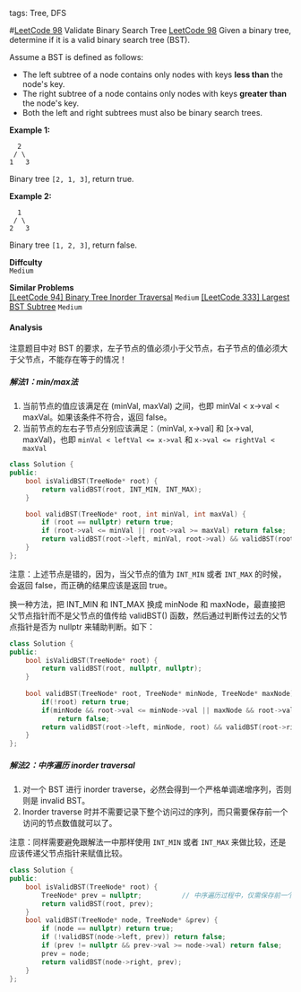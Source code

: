 tags: Tree, DFS

#[LeetCode 98] Validate Binary Search Tree
[LeetCode 98][]
Given a binary tree, determine if it is a valid binary search tree (BST).

Assume a BST is defined as follows:

 * The left subtree of a node contains only nodes with keys **less than** the node's key.
 * The right subtree of a node contains only nodes with keys **greater than** the node's key.
 * Both the left and right subtrees must also be binary search trees.

**Example 1:**

      2
     / \
    1   3
Binary tree `[2, 1, 3]`, return true.

**Example 2:**

      1
     / \
    2   3
Binary tree `[1, 2, 3]`, return false.

**Diffculty**  
`Medium`

**Similar Problems**  
[[LeetCode 94] Binary Tree Inorder Traversal]() `Medium`
[[LeetCode 333] Largest BST Subtree]() `Medium`


#### Analysis
注意题目中对 BST 的要求，左子节点的值必须小于父节点，右子节点的值必须大于父节点，不能存在等于的情况！


##### 解法1：min/max法

1. 当前节点的值应该满足在 (minVal, maxVal) 之间，也即 minVal < x->val < maxVal。如果该条件不符合，返回 false。
2. 当前节点的左右子节点分别应该满足：（minVal, x->val] 和 [x->val, maxVal)，也即 `minVal < leftVal <= x->val` 和 `x->val <= rightVal < maxVal`

```cpp
class Solution {
public:
    bool isValidBST(TreeNode* root) {
        return validBST(root, INT_MIN, INT_MAX);
    }

    bool validBST(TreeNode* root, int minVal, int maxVal) {
        if (root == nullptr) return true;
        if (root->val <= minVal || root->val >= maxVal) return false;
        return validBST(root->left, minVal, root->val) && validBST(root->right, root->val, maxVal);
    }
};
```

注意：上述节点是错的，因为，当父节点的值为 `INT_MIN` 或者 `INT_MAX` 的时候，会返回 false，而正确的结果应该是返回 true。

换一种方法，把 INT_MIN 和 INT_MAX 换成 minNode 和 maxNode，最直接把父节点指针而不是父节点的值传给 validBST() 函数，然后通过判断传过去的父节点指针是否为 nullptr 来辅助判断。如下：
```cpp
class Solution {
public:
    bool isValidBST(TreeNode* root) {
        return validBST(root, nullptr, nullptr);
    }
    
    bool validBST(TreeNode* root, TreeNode* minNode, TreeNode* maxNode) {
        if(!root) return true;
        if(minNode && root->val <= minNode->val || maxNode && root->val >= maxNode->val)
            return false;
        return validBST(root->left, minNode, root) && validBST(root->right, root, maxNode);
    }
};
```

##### 解法2：中序遍历 inorder traversal

1. 对一个 BST 进行 inorder traverse，必然会得到一个严格单调递增序列，否则则是 invalid BST。
2. Inorder traverse 时并不需要记录下整个访问过的序列，而只需要保存前一个访问的节点数值就可以了。

注意：同样需要避免跟解法一中那样使用 `INT_MIN` 或者 `INT_MAX` 来做比较，还是应该传递父节点指针来赋值比较。

```cpp
class Solution {
public:
    bool isValidBST(TreeNode* root) {
        TreeNode* prev = nullptr;          // 中序遍历过程中，仅需保存前一个节点的值即可，然后判断当前节点是否比前一个节点小
        return validBST(root, prev);
    }
    bool validBST(TreeNode* node, TreeNode* &prev) {
        if (node == nullptr) return true;
        if (!validBST(node->left, prev)) return false;                  // 中序遍历需要深度优先递归，直到最左的子叶子节点
        if (prev != nullptr && prev->val >= node->val) return false;    // 中序遍历过程中，判断前一个节点比当前节点大
        prev = node;                                                    // 满足中序遍历中对节点大小顺序的要求，把当前节点记录下来
        return validBST(node->right, prev);
    }
};
```

[LeetCode 98]:https://leetcode.com/problems/validate-binary-search-tree